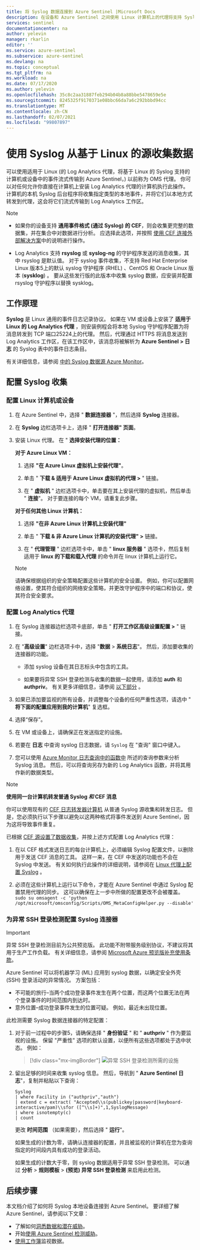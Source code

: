 ```yaml
---
title: 将 Syslog 数据连接到 Azure Sentinel |Microsoft Docs
description: 在设备和 Azure Sentinel 之间使用 Linux 计算机上的代理将支持 Syslog 的任何计算机或设备连接到 Azure Sentinel。
services: sentinel
documentationcenter: na
author: yelevin
manager: rkarlin
editor: ''
ms.service: azure-sentinel
ms.subservice: azure-sentinel
ms.devlang: na
ms.topic: conceptual
ms.tgt_pltfrm: na
ms.workload: na
ms.date: 07/17/2020
ms.author: yelevin
ms.openlocfilehash: 35c8c2aa31887feb294b04b8a88bbe5478659e5e
ms.sourcegitcommit: 8245325f9170371e08bbc66da7a6c292bbbd94cc
ms.translationtype: MT
ms.contentlocale: zh-CN
ms.lasthandoff: 02/07/2021
ms.locfileid: "99807897"
---
```

# <a name="collect-data-from-linux-based-sources-using-syslog"></a>使用 Syslog 从基于 Linux 的源收集数据

可以使用适用于 Linux (的 Log Analytics 代理，将基于 Linux 的 Syslog 支持的计算机或设备中的事件流式传输到 Azure Sentinel，) 以前称为 OMS 代理。 你可以对任何允许你直接在计算机上安装 Log Analytics 代理的计算机执行此操作。 计算机的本机 Syslog 后台程序将收集指定类型的本地事件，并将它们以本地方式转发到代理，这会将它们流式传输到 Log Analytics 工作区。

> [!NOTE]
> - 如果你的设备支持 **通用事件格式 (通过 Syslog) 的 CEF**，则会收集更完整的数据集，并在集合中对数据进行分析。 应选择此选项，并按照 [使用 CEF 连接外部解决方案](connect-common-event-format.md)中的说明进行操作。
>
> - Log Analytics 支持 **rsyslog** 或 **syslog-ng** 的守护程序发送的消息收集，其中 rsyslog 是默认值。 对于 syslog 事件收集，不支持 Red Hat Enterprise Linux 版本5上的默认 syslog 守护程序 (RHEL) 、CentOS 和 Oracle Linux 版本 (**sysklog**) 。 要从这些发行版的此版本中收集 syslog 数据，应安装并配置 rsyslog 守护程序以替换 sysklog。

## <a name="how-it-works"></a>工作原理

**Syslog** 是 Linux 通用的事件日志记录协议。 如果在 VM 或设备上安装了 **适用于 Linux 的 Log Analytics 代理** ，则安装例程会将本地 Syslog 守护程序配置为将消息转发到 TCP 端口25224上的代理。 然后，代理通过 HTTPS 将消息发送到 Log Analytics 工作区，在该工作区中，该消息将被解析为 **Azure Sentinel > 日志** 的 Syslog 表中的事件日志条目。

有关详细信息，请参阅 [中的 Syslog 数据源 Azure Monitor](../azure-monitor/platform/data-sources-syslog.md)。

## <a name="configure-syslog-collection"></a>配置 Syslog 收集

### <a name="configure-your-linux-machine-or-appliance"></a>配置 Linux 计算机或设备

1. 在 Azure Sentinel 中，选择 " **数据连接器** "，然后选择 **Syslog** 连接器。

1. 在 **Syslog** 边栏选项卡上，选择 " **打开连接器" 页面**。

1. 安装 Linux 代理。 在 " **选择安装代理的位置：**
    
    **对于 Azure Linux VM：**
      
    1. 选择 **"在 Azure Linux 虚拟机上安装代理"**。
    
    1. 单击 " **下载 & 适用于 Azure Linux 虚拟机的代理 >** " 链接。 
    
    1. 在 " **虚拟机** " 边栏选项卡中，单击要在其上安装代理的虚拟机，然后单击 " **连接**"。 对于要连接的每个 VM，请重复此步骤。
    
    **对于任何其他 Linux 计算机：**

    1. 选择 **"在非 Azure Linux 计算机上安装代理"**

    1. 单击 " **下载 & 非 Azure Linux 计算机的安装代理" >** 链接。 

    1. 在 " **代理管理** " 边栏选项卡中，单击 " **linux 服务器** " 选项卡，然后复制适用于 **linux 的下载和载入代理** 的命令并在 linux 计算机上运行它。 
    
   > [!NOTE]
   > 请确保根据组织的安全策略配置这些计算机的安全设置。 例如，你可以配置网络设置，使其符合组织的网络安全策略，并更改守护程序中的端口和协议，使其符合安全要求。

### <a name="configure-the-log-analytics-agent"></a>配置 Log Analytics 代理

1. 在 Syslog 连接器边栏选项卡底部，单击 " **打开工作区高级设置配置 >** " 链接。

1. 在 "**高级设置**" 边栏选项卡中，选择 "**数据**  >  **系统日志**"。 然后，添加要收集的连接器的功能。
    
    - 添加 syslog 设备在其日志标头中包含的工具。 
    
    - 如果要将异常 SSH 登录检测与收集的数据一起使用，请添加 **auth** 和 **authpriv**。 有关更多详细信息，请参阅 [以下部分](#configure-the-syslog-connector-for-anomalous-ssh-login-detection) 。

1. 如果已添加要监视的所有设备，并调整每个设备的任何严重性选项，请选中 " **将下面的配置应用到我的计算机**" 复选框。

1. 选择“保存”。 

1. 在 VM 或设备上，请确保正在发送指定的设施。

1. 若要在 **日志** 中查询 syslog 日志数据，请 `Syslog` 在 "查询" 窗口中键入。

1. 您可以使用 [Azure Monitor 日志查询中的函数中](../azure-monitor/log-query/functions.md) 所述的查询参数来分析 Syslog 消息。 然后，可以将查询另存为新的 Log Analytics 函数，并将其用作新的数据类型。

> [!NOTE]
> **使用同一台计算机转发普通 Syslog *和* CEF 消息**
>
>
> 你可以使用现有的 [CEF 日志转发器计算机](connect-cef-agent.md) 从普通 Syslog 源收集和转发日志。 但是，您必须执行以下步骤以避免以这两种格式将事件发送到 Azure Sentinel，因为这将导致事件重复。
>
>    已根据 [CEF 源设置了数据收集](connect-common-event-format.md)，并按上述方式配置 Log Analytics 代理：
>
> 1. 在以 CEF 格式发送日志的每台计算机上，必须编辑 Syslog 配置文件，以删除用于发送 CEF 消息的工具。 这样一来，在 CEF 中发送的功能也不会在 Syslog 中发送。 有关如何执行此操作的详细说明，请参阅在 [Linux 代理上配置 Syslog](../azure-monitor/platform/data-sources-syslog.md#configure-syslog-on-linux-agent) 。
>
> 1. 必须在这些计算机上运行以下命令，才能在 Azure Sentinel 中通过 Syslog 配置禁用代理的同步。 这可以确保在上一步中所做的配置更改不会被覆盖。<br>
> `sudo su omsagent -c 'python /opt/microsoft/omsconfig/Scripts/OMS_MetaConfigHelper.py --disable'`


### <a name="configure-the-syslog-connector-for-anomalous-ssh-login-detection"></a>为异常 SSH 登录检测配置 Syslog 连接器

> [!IMPORTANT]
> 异常 SSH 登录检测目前为公共预览版。
> 此功能不附带服务级别协议，不建议将其用于生产工作负载。
> 有关详细信息，请参阅 [Microsoft Azure 预览版补充使用条款](https://azure.microsoft.com/support/legal/preview-supplemental-terms/)。

Azure Sentinel 可以将机器学习 (ML) 应用到 syslog 数据，以确定安全外壳 (SSH) 登录活动的异常情况。 方案包括：

- 不可能的旅行–当两个成功登录事件发生在两个位置，而这两个位置无法在两个登录事件的时间范围内到达时。
- 意外位置–成功登录事件发生的位置可疑。 例如，最近未出现位置。
 
此检测需要 Syslog 数据连接器的特定配置： 

1. 对于前一过程中的步骤5，请确保选择 " **身份验证** " 和 " **authpriv** " 作为要监视的设施。 保留 "严重性" 选项的默认设置，以便所有这些选项都处于选中状态。 例如：
    
    > [!div class="mx-imgBorder"]
    > ![异常 SSH 登录检测所需的设施](./media/connect-syslog/facilities-ssh-detection.png)

2. 留出足够的时间来收集 syslog 信息。 然后，导航到 " **Azure Sentinel 日志**"，复制并粘贴以下查询：
    
    ```kusto
    Syslog
    | where Facility in ("authpriv","auth")
    | extend c = extract( "Accepted\\s(publickey|password|keyboard-interactive/pam)\\sfor ([^\\s]+)",1,SyslogMessage)
    | where isnotempty(c)
    | count 
    ```
    
    更改 **时间范围** （如果需要），然后选择 " **运行**"。
    
    如果生成的计数为零，请确认连接器的配置，并且被监视的计算机在您为查询指定的时间段内具有成功的登录活动。
    
    如果生成的计数大于零，则 syslog 数据适用于异常 SSH 登录检测。 可以通过 **分析**  >   **规则模板**  >  **(预览) 异常 SSH 登录检测** 来启用此检测。

## <a name="next-steps"></a>后续步骤
本文档介绍了如何将 Syslog 本地设备连接到 Azure Sentinel。 要详细了解 Azure Sentinel，请参阅以下文章：
- 了解如何[洞悉数据和潜在威胁](quickstart-get-visibility.md)。
- 开始[使用 Azure Sentinel 检测威胁](tutorial-detect-threats-built-in.md)。
- [使用工作簿](tutorial-monitor-your-data.md)监视数据。

